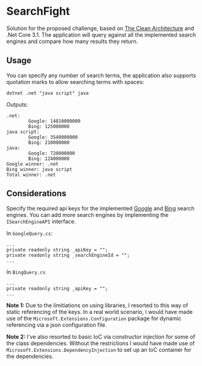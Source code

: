 # SearchFight

Solution for the proposed challenge, based on [The Clean Architecture](https://blog.cleancoder.com/uncle-bob/2012/08/13/the-clean-architecture.html) and .Net Core 3.1. The application will query against all the implemented search engines and compare how many results they return.

## Usage

You can specify any number of search terms, the application also supports quotation marks to allow searching terms with spaces: 

```
dotnet .net "java script" java
```
Outputs:

```
.net:
        Google: 14810000000
        Bing: 125000000
java script:
        Google: 3540000000
        Bing: 210000000
java:
        Google: 720000000
        Bing: 124000000
Google winner: .net
Bing winner: java script
Total winner: .net
```

## Considerations

Specify the required api keys for the implemented [Google](https://developers.google.com/custom-search/v1/introduction#identify_your_application_to_google_with_api_key) and [Bing](https://azure.microsoft.com/en-us/services/cognitive-services/bing-web-search-api/) search engines. You can add more search engines by implementing the `ISearchEngineAPI` interface.<br>

In `GoogleQuery.cs`:
```
...
private readonly string _apiKey = "";
private readonly string _searchEngineId = "";
...
```
In `BingQuery.cs`
```
...
private readonly string _apiKey = "";
...
```

**Note 1:** Due to the limitiations on using libraries, I resorted to this way of static referencing of the keys. In a real world scenario, I would have made use of the `Microsoft.Extensions.Configuration` package for dynamic referencing via a json configuration file.<br>

**Note 2:** I've also resorted to basic IoC via constructor injection for some of the class dependencies. Without the restrictions I would have made use of `Microsoft.Extensions.DependencyInjection` to set up an IoC container for the dependencies.
